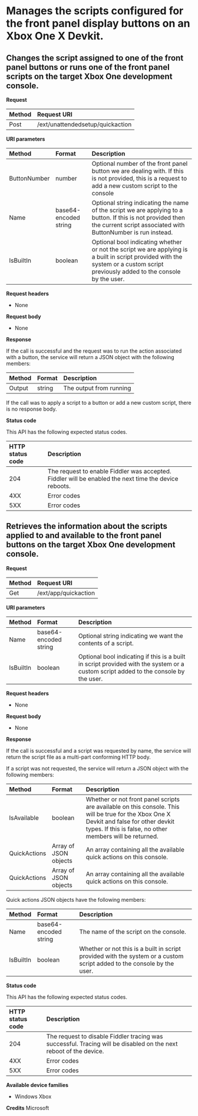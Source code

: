 # Manages the scripts configured for the front panel display buttons on an Xbox One X Devkit.  

## Changes the script assigned to one of the front panel buttons or runs one of the front panel scripts on the target Xbox One development console.

**Request**

Method      | Request URI
:------     | :-----
Post | /ext/unattendedsetup/quickaction

**URI parameters**

Method      | Format  | Description
:------     | :-----    | :-----
ButtonNumber | number | Optional number of the front panel button we are dealing with. If this is not provided, this is a request to add a new custom script to the console
Name | base64-encoded string | Optional string indicating the name of the script we are applying to a button. If this is not provided then the current script associated with ButtonNumber is run instead.
IsBuiltIn | boolean | Optional bool indicating whether or not the script we are applying is a built in script provided with the system or a custom script previously added to the console by the user.

**Request headers**

- None

**Request body**

- None

**Response**   

If the call is successful and the request was to run the action associated with a button, the service will return a JSON object with the following members:

Method      | Format  | Description
:------     | :-----    | :-----
Output | string | The output from running

If the call was to apply a script to a button or add a new custom script, there is no response body.

**Status code**

This API has the following expected status codes.

HTTP status code      | Description
:------     | :-----
204 | The request to enable Fiddler was accepted. Fiddler will be enabled the next time the device reboots.
4XX | Error codes
5XX | Error codes

## Retrieves the information about the scripts applied to and available to the front panel buttons on the target Xbox One development console.

**Request**

Method      | Request URI
:------     | :-----
Get | /ext/app/quickaction

**URI parameters**

Method      | Format  | Description
:------     | :-----    | :-----
Name | base64-encoded string | Optional string indicating we want the contents of a script.
IsBuiltIn | boolean | Optional bool indicating if this is a built in script provided with the system or a custom script added to the console by the user.

**Request headers**

- None

**Request body**   

- None

**Response**   

If the call is successful and a script was requested by name, the service will return the script file as a multi-part conforming HTTP body.

If a script was not requested, the service will return a JSON object with the following members:

Method      | Format  | Description
:------     | :-----    | :-----
IsAvailable | boolean | Whether or not front panel scripts are available on this console. This will be true for the Xbox One X Devkit and false for other devkit types. If this is false, no other members will be returned.
QuickActions | Array of JSON objects | An array containing all the available quick actions on this console.
QuickActions | Array of JSON objects | An array containing all the available quick actions on this console. | Array of JSON objects | An array containing the 5 quick actions which are assigned to the front panel buttons on this console.

Quick actions JSON objects have the following members:

Method      | Format  | Description
:------     | :-----    | :-----
Name | base64-encoded string | The name of the script on the console.
IsBuiltIn | boolean | Whether or not this is a built in script provided with the system or a custom script added to the console by the user.

**Status code**

This API has the following expected status codes.

HTTP status code      | Description
:------     | :-----
204 | The request to disable Fiddler tracing was successful. Tracing will be disabled on the next reboot of the device.
4XX | Error codes
5XX | Error codes


**Available device families**

* Windows Xbox

**Credits**
Microsoft
